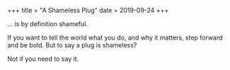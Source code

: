 +++
title = "A Shameless Plug"
date = 2019-09-24
+++

… is by definition shameful.

If you want to tell the world what you do, and why it matters, step forward and be bold. But to say a plug is shameless? 

Not if you need to say it.